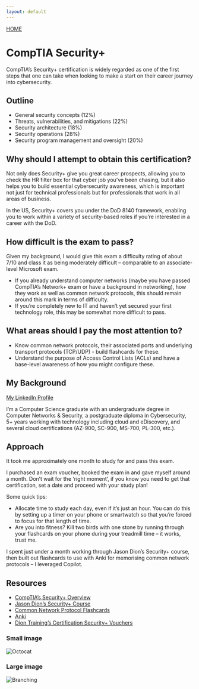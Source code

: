 ```yaml
---
layout: default
---
```


[HOME](./index.md)

# CompTIA Security+

CompTIA’s Security+ certification is widely regarded as one of the first steps that one can take when looking to make a start on their career journey into cybersecurity. 

## Outline

* General security concepts (12%) 
* Threats, vulnerabilities, and mitigations (22%) 
* Security architecture (18%) 
* Security operations (28%) 
* Security program management and oversight (20%) 

## Why should I attempt to obtain this certification?

Not only does Security+ give you great career prospects, allowing you to check the HR filter box for that cyber job you’ve been chasing, but it also helps you to build essential cybersecurity awareness, which is important not just for technical professionals but for professionals that work in all areas of business. 

In the US, Security+ covers you under the DoD 8140 framework, enabling you to work within a variety of security-based roles if you’re interested in a career with the DoD. 

## How difficult is the exam to pass?

Given my background, I would give this exam a difficulty rating of about 7/10 and class it as being moderately difficult – comparable to an associate-level Microsoft exam. 

* If you already understand computer networks (maybe you have passed CompTIA’s Network+ exam or have a background in networking), how they work as well as common network protocols, this should remain around this mark in terms of difficulty. 
* If you’re completely new to IT and haven’t yet secured your first technology role, this may be somewhat more difficult to pass. 

## What areas should I pay the most attention to?

* Know common network protocols, their associated ports and underlying transport protocols (TCP/UDP) - build flashcards for these. 
* Understand the purpose of Access Control Lists (ACLs) and have a base-level awareness of how you might configure these. 

## My Background

[My LinkedIn Profile](https://www.linkedin.com/in/joshua-a-99a4921a2/)

I’m a Computer Science graduate with an undergraduate degree in Computer Networks & Security, a postgraduate diploma in Cybersecurity, 5+ years working with technology including cloud and eDiscovery, and several cloud certifications (AZ-900, SC-900, MS-700, PL-300, etc.). 

## Approach

It took me approximately one month to study for and pass this exam. 

I purchased an exam voucher, booked the exam in and gave myself around a month. Don’t wait for the ‘right moment’, if you know you need to get that certification, set a date and proceed with your study plan! 

Some quick tips:

* Allocate time to study each day, even if it’s just an hour. You can do this by setting up a timer on your phone or smartwatch so that you’re forced to focus for that length of time. 
* Are you into fitness? Kill two birds with one stone by running through your flashcards on your phone during your treadmill time – it works, trust me. 

I spent just under a month working through Jason Dion’s Security+ course, then built out flashcards to use with Anki for memorising common network protocols – I leveraged Copilot. 

## Resources

* [CompTIA’s Security+ Overview](https://www.comptia.org/en/certifications/security/)
* [Jason Dion’s Security+ Course](https://www.udemy.com/course/securityplus/) 
* [Common Network Protocol Flashcards](./Common_Network_Protocol_Flashcards.txt)
* [Anki](https://apps.ankiweb.net/)
* [Dion Training’s Certification Security+ Vouchers](https://www.diontraining.com/products/comptia-security-voucher-gbp-701)

### Small image

![Octocat](https://github.githubassets.com/images/icons/emoji/octocat.png)

### Large image

![Branching](https://guides.github.com/activities/hello-world/branching.png)
